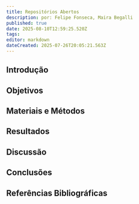 ```yaml
---
title: Repositórios Abertos
description: por: Felipe Fonseca, Maira Begalli
published: true
date: 2025-08-10T12:59:25.520Z
tags: 
editor: markdown
dateCreated: 2025-07-26T20:05:21.563Z
---
```


## Introdução




## Objetivos




## Materiais e Métodos




## Resultados



## Discussão



## Conclusões


## Referências Bibliográficas